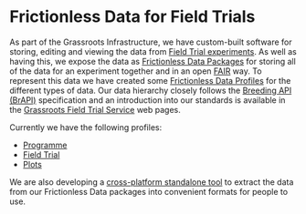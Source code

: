 # Frictionless Data for Field Trials

As part of the Grassroots Infrastructure, we have custom-built software for storing, editing and viewing the data from [Field Trial experiments](https://grassroots.tools/public/dynamic/fieldtrial_dynamic.html?type=AllFieldTrials). 
As well as having this, we expose the data as [Frictionless Data Packages](https://frictionlessdata.io/) for storing all of the data for an experiment together and in an open [FAIR](https://www.go-fair.org/fair-principles/) way. 
To represent this data we have created some [Frictionless Data Profiles](https://specs.frictionlessdata.io/profiles) for the different types of data. 
Our data hierarchy closely follows the [Breeding API (BrAPI)](https://brapi.org/) specification and an introduction into our standards is available in the [Grassroots Field Trial Service](https://grassroots.tools/docs/user/services/field_trial/index.md) web pages.

Currently we have the following profiles:

 * [Programme](https://grassroots.tools/frictionless-data/schemas/field-trial-programme-package.json)
 * [Field Trial](https://grassroots.tools/frictionless-data/schemas/field-trial-trial-package.json)
 * [Plots](https://grassroots.tools/frictionless-data/schemas/field-trial-plots-package.json)

We are also developing a [cross-platform standalone tool](https://github.com/TGAC/grassroots-client-frictionless-data) to extract the data from our Frictionless Data packages into convenient formats for people to use.



